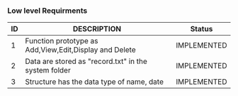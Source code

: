 ### Low level Requirments

| ID | DESCRIPTION | Status |
| ------ | ------ | ------ |
| 1 |Function prototype as Add,View,Edit,Display and Delete| IMPLEMENTED |
| 2 | Data are stored as "record.txt" in the system folder | IMPLEMENTED |
| 3 | Structure has the data type of name, date | IMPLEMENTED |

